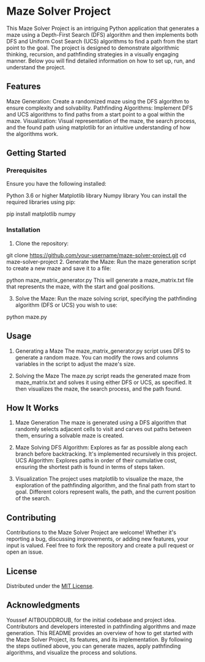 # Maze Solver Project

This Maze Solver Project is an intriguing Python application that generates a maze using a Depth-First Search (DFS) algorithm and then implements both DFS and Uniform Cost Search (UCS) algorithms to find a path from the start point to the goal. The project is designed to demonstrate algorithmic thinking, recursion, and pathfinding strategies in a visually engaging manner. Below you will find detailed information on how to set up, run, and understand the project.

## Features

Maze Generation: Create a randomized maze using the DFS algorithm to ensure complexity and solvability.
Pathfinding Algorithms: Implement DFS and UCS algorithms to find paths from a start point to a goal within the maze.
Visualization: Visual representation of the maze, the search process, and the found path using matplotlib for an intuitive understanding of how the algorithms work.
## Getting Started

### Prerequisites
Ensure you have the following installed:

Python 3.6 or higher
Matplotlib library
Numpy library
You can install the required libraries using pip:

pip install matplotlib numpy
### Installation
1. Clone the repository:

git clone https://github.com/your-username/maze-solver-project.git
cd maze-solver-project
2. Generate the Maze:
Run the maze generation script to create a new maze and save it to a file:

python maze_matrix_generator.py
This will generate a maze_matrix.txt file that represents the maze, with the start and goal positions.

3. Solve the Maze:
Run the maze solving script, specifying the pathfinding algorithm (DFS or UCS) you wish to use:

python maze.py
## Usage

1. Generating a Maze
The maze_matrix_generator.py script uses DFS to generate a random maze. You can modify the rows and columns variables in the script to adjust the maze's size.

2. Solving the Maze
The maze.py script reads the generated maze from maze_matrix.txt and solves it using either DFS or UCS, as specified. It then visualizes the maze, the search process, and the path found.

## How It Works

1. Maze Generation
The maze is generated using a DFS algorithm that randomly selects adjacent cells to visit and carves out paths between them, ensuring a solvable maze is created.

2. Maze Solving
DFS Algorithm: Explores as far as possible along each branch before backtracking. It's implemented recursively in this project.
UCS Algorithm: Explores paths in order of their cumulative cost, ensuring the shortest path is found in terms of steps taken.
3. Visualization
The project uses matplotlib to visualize the maze, the exploration of the pathfinding algorithm, and the final path from start to goal. Different colors represent walls, the path, and the current position of the search.

## Contributing

Contributions to the Maze Solver Project are welcome! Whether it's reporting a bug, discussing improvements, or adding new features, your input is valued. Feel free to fork the repository and create a pull request or open an issue.

## License

Distributed under the [MIT License](https://en.wikipedia.org/wiki/MIT_License). 

## Acknowledgments

Youssef AITBOUDDROUB, for the initial codebase and project idea.
Contributors and developers interested in pathfinding algorithms and maze generation.
This README provides an overview of how to get started with the Maze Solver Project, its features, and its implementation. By following the steps outlined above, you can generate mazes, apply pathfinding algorithms, and visualize the process and solutions.
